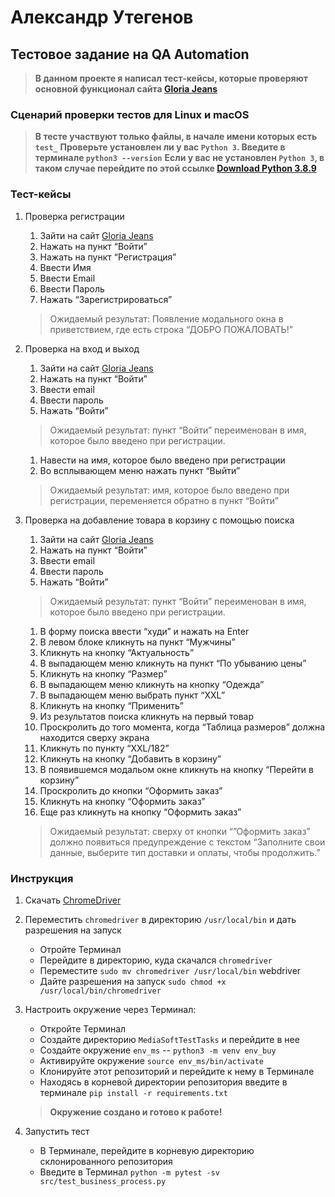 # Александр Утегенов #

## Тестовое задание на QA Automation ##

>__В данном проекте я написал тест-кейсы, которые проверяют основной функционал сайта [Gloria Jeans](https://www.gloria-jeans.ru)__

### Сценарий проверки тестов для Linux и macOS ###

>__В тесте участвуют только файлы, в начале имени которых есть `test_`__
>__Проверьте установлен ли у вас `Python 3`. Введите в терминале `python3 --version`__
>__Если у вас не установлен `Python 3`, в таком случае перейдите по этой ссылке [Download Python 3.8.9](https://www.python.org/downloads/release/python-389/)__

### Tecт-кейсы ###

1. Проверка регистрации
   1. Зайти на сайт [Gloria Jeans](https://www.gloria-jeans.ru)
   2. Нажать на пункт “Войти”
   3. Нажать на пункт “Регистрация”
   4. Ввести Имя
   5. Ввести Email
   6. Ввести Пароль
   7. Нажать “Зарегистрироваться”
   > Ожидаемый результат: Появление модального окна в приветствием, где есть строка “ДОБРО ПОЖАЛОВАТЬ!”

2. Проверка на вход и выход
   1. Зайти на сайт [Gloria Jeans](https://www.gloria-jeans.ru)
   2. Нажать на пункт “Войти”
   3. Ввести email
   4. Ввести пароль
   5. Нажать “Войти”
   > Ожидаемый результат: пункт “Войти” переименован в имя, которое было введено при регистрации.
   1. Навести на имя, которое было введено при регистрации
   2. Во всплывающем меню нажать пункт “Выйти”
   > Ожидаемый результат: имя, которое было введено при регистрации, переменяется обратно в пункт “Войти”

3. Проверка на добавление товара в корзину с помощью поиска
   1. Зайти на сайт [Gloria Jeans](https://www.gloria-jeans.ru)
   2. Нажать на пункт “Войти”
   3. Ввести email
   4. Ввести пароль
   5. Нажать “Войти”
   > Ожидаемый результат: пункт “Войти” переименован в имя, которое было введено при регистрации.
   1. В форму поиска ввести “худи” и нажать на Enter
   2. В левом блоке кликнуть на пункт “Мужчины”
   3. Кликнуть на кнопку “Актуальность”
   4. В выпадающем меню кликнуть на пункт “По убыванию цены”
   5. Кликнуть на кнопку “Размер”
   6. В выпадающем меню кликнуть на кнопку “Одежда”
   7. В выпадающем меню выбрать пункт “XXL”
   8. Кликнуть на кнопку “Применить”
   9. Из результатов поиска кликнуть на первый товар
   10. Проскролить до того момента, когда “Таблица размеров” должна находится сверху экрана
   11. Кликнуть по пункту “XXL/182”
   12. Кликнуть на кнопку “Добавить в корзину”
   13. В появившемся модальом окне кликнуть на кнопку “Перейти в корзину”
   14. Проскролить до кнопки “Оформить заказ”
   15. Кликнуть на кнопку “Оформить заказ”
   16. Еще раз кликнуть на кнопку “Оформить заказ”
   > Ожидаемый результат: сверху от кнопки “”Оформить заказ” должно появиться предупреждение с текстом “Заполните свои данные, выберите тип доставки и оплаты, чтобы продолжить.”

### Инструкция ###

1. Скачать [ChromeDriver](https://chromedriver.chromium.org)
2. Переместить `chromedriver` в директорию `/usr/local/bin` и дать разрешения на запуск
   * Отройте Терминал
   * Перейдите в директорию, куда скачался `chromedriver`
   * Переместите `sudo mv chromedriver /usr/local/bin` webdriver
   * Дайте разрешения на запуск `sudo chmod +x /usr/local/bin/chromedriver`

3. Настроить окружение через Терминал:
   * Откройте Терминал
   * Создайте директорию `MediaSoftTestTasks` и перейдите в нее
   * Создайте окружение `env_ms` -- `python3 -m venv env_buy`
   * Активируйте окружение `source env_ms/bin/activate`
   * Клонируйте этот репозиторий и перейдите к нему в Терминале
   * Находясь в корневой директории репозитория введите в терминале `pip install -r requirements.txt`

    >__Окружение создано и готово к работе!__

4. Запустить тест
   * В Терминале, перейдите в корневую директорию склонированного репозитория
   * Введите в Терминал `python -m pytest -sv src/test_business_process.py`
